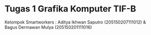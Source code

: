 # Tugas 1 Grafika Komputer TIF-B
Kelompok Smartworkers :
Aditya Ikhwan Saputro (205150207111012) &
Bagus Dermawan Mulya (205150201111016)
